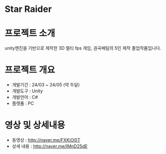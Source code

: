 # Star Raider
# 프로젝트 소개
unity엔진을 기반으로 제작한 3D 멀티 fps 게임, 권곡배팀의 5인 제작 졸업작품입니다.

# 프로젝트 개요
* 개발기간 : 24/03 ~ 24/05 (약 두달)
* 개발도구 : Unity
* 개발언어 : C#
* 플랫폼 : PC

# 영상 및 상세내용
* 동영상 : http://naver.me/FXKiOi5T
* 상세 내용 : http://naver.me/IMnD25dE

